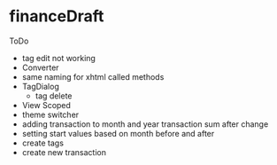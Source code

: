 # financeDraft

ToDo
- tag edit not working
- Converter
- same naming for xhtml called methods
- TagDialog
	- tag delete
- View Scoped
- theme switcher
- adding transaction to month and year transaction sum after change
- setting start values based on month before and after
- create tags
- create new transaction
